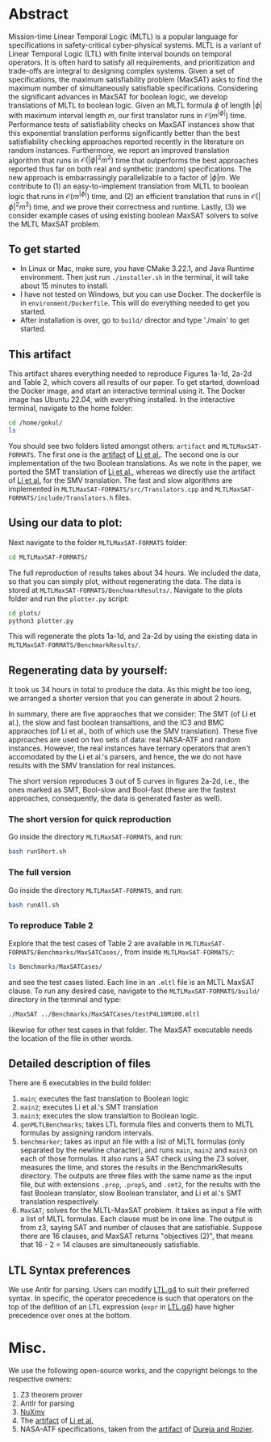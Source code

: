 # Abstract

Mission-time Linear Temporal Logic (MLTL) is a popular language for specifications in safety-critical cyber-physical systems. MLTL is a variant of Linear Temporal Logic (LTL) with finite interval bounds on temporal operators. It is often hard to satisfy all requirements, and prioritization and trade-offs are integral to designing complex systems. Given a set of specifications, the maximum satisfiability problem (MaxSAT) asks to find the maximum number of simultaneously satisfiable specifications. Considering the significant advances in MaxSAT for boolean logic, we develop translations of MLTL to boolean logic. Given an MLTL formula $\phi$ of length $|\phi|$ with maximum interval length $m$, our first translator runs in $\mathcal O(m^{|\phi|})$ time. Performance tests of satisfiability checks on MaxSAT instances show that this exponential translation performs significantly better than the best satisfiability checking approaches reported recently in the literature on random instances. Furthermore, we report an improved translation algorithm that runs in $\mathcal O(|\phi|^2m^2)$ time that outperforms the best approaches reported thus far on both real and synthetic (random) specifications. The new approach is embarrassingly parallelizable to a factor of $|\phi|m$. We contribute to (1) an easy-to-implement translation from MLTL to boolean logic that runs in $\mathcal O(m^{|\phi|})$ time, and (2) an efficient translation that runs in $\mathcal O(|\phi|^2m^2)$ time, and we prove their correctness and runtime. Lastly, (3) we consider example cases of using existing boolean MaxSAT solvers to solve the MLTL MaxSAT problem.

## To get started
- In Linux or Mac, make sure, you have CMake 3.22.1, and Java Runtime environment. Then just run `./installer.sh` in the terminal, it will take about 15 minutes to install.
- I have not tested on Windows, but you can use Docker. The dockerfile is in `environment/Dockerfile`. This will do everything needed to get you started.
- After installation is over, go to `build/` director and type './main' to get started.

## This artifact
This artifact shares everything needed to reproduce Figures 1a-1d, 2a-2d and Table 2, which covers all results of our paper. To get started, download the Docker image, and start an interactive terminal using it. The Docker image has Ubuntu 22.04, with everything installed. In the interactive terminal, navigate to the home folder:
```bash
cd /home/gokul/
ls
```
You should see two folders listed amongst others: `artifact` and `MLTLMaxSAT-FORMATS`. The first one is the [artifact](https://temporallogic.org/research/CAV19/) of [Li et al.](https://link.springer.com/chapter/10.1007/978-3-030-25543-5_1). The second one is our implementation of the two Boolean translations. As we note in the paper, we ported the SMT translation of [Li et al.](https://link.springer.com/chapter/10.1007/978-3-030-25543-5_1), whereas we directly use the artifact of [Li et al.](https://link.springer.com/chapter/10.1007/978-3-030-25543-5_1) for the SMV translation. The fast and slow algorithms are implemented in `MLTLMaxSAT-FORMATS/src/Translators.cpp` and `MLTLMaxSAT-FORMATS/include/Translators.h` files.  


## Using our data to plot:
Next navigate to the folder `MLTLMaxSAT-FORMATS` folder:
```bash
cd MLTLMaxSAT-FORMATS/
```
The full reproduction of results takes about 34 hours. We included the data, so that you can simply plot, without regenerating the data. The data is stored at `MLTLMaxSAT-FORMATS/BenchmarkResults/`. Navigate to the plots folder and run the `plotter.py` script:
```bash
cd plots/
python3 plotter.py
```   
This will regenerate the plots 1a-1d, and 2a-2d by using the existing data in `MLTLMaxSAT-FORMATS/BenchmarkResults/`. 

## Regenerating data by yourself:

It took us 34 hours in total to produce the data. As this might be too long, we arranged a shorter version that you can generate in about 2 hours. 

In summary, there are five appraoches that we consider: The SMT (of Li et al.), the slow and fast boolean transaltions, and the IC3 and BMC appraoches (of Li et al., both of which use the SMV translation). These five approaches are used on two sets of data: real NASA-ATF and random instances. However, the real instances have ternary operators that aren't accomodated by the Li et al.'s parsers, and hence, the we do not have results with the SMV translation for real instances.   

The short version reproduces 3 out of 5 curves in figures 2a-2d, i.e., the ones marked as SMT, Bool-slow and Bool-fast (these are the fastest approaches, consequently, the data is generated faster as well).  

### The short version for quick reproduction
Go inside the directory `MLTLMaxSAT-FORMATS`, and run:
```bash
bash runShort.sh
```

### The full version
Go inside the directory `MLTLMaxSAT-FORMATS`, and run:
```bash
bash runAll.sh
```

### To reproduce Table 2
Explore that the test cases of Table 2 are available in `MLTLMaxSAT-FORMATS/Benchmarks/MaxSATCases/`, from inside `MLTLMaxSAT-FORMATS/`:
```bash
ls Benchmarks/MaxSATCases/
``` 
and see the test cases listed. Each line in an `.mltl` file is an MLTL MaxSAT clause. To run any desired case, navigate to the `MLTLMaxSAT-FORMATS/build/` directory in the terminal and type:
```bash
./MaxSAT ../Benchmarks/MaxSATCases/testP4L10M100.mltl
``` 
likewise for other test cases in that folder. The MaxSAT executable needs the location of the file in other words.

## Detailed description of files

There are 6 executables in the build folder:
1. `main`; executes the fast translation to Boolean logic
2. `main2`; executes Li et al.'s SMT translation 
3. `main3`; executes the slow translaltion to Boolean logic.
4. `genMLTLBenchmarks`; takes LTL formula files and converts them to MLTL formulas by assigning random intervals. 
5. `benchmarker`; takes as input an file with a list of MLTL formulas (only separated by the newline character), and runs `main`, `main2` and `main3` on each of those formulas.  It also runs a SAT check using the Z3 solver, measures the time, and stores the results in the BenchmarkResults directory. The outputs are three files with the same name as the input file, but with extensions `.prop`, `.propS`, and `.smt2`, for the results with the fast Boolean translator, slow Boolean translator, and Li et al.'s SMT translation respectively.
6. `MaxSAT`; solves for the MLTL-MaxSAT problem. It takes as input a file with a list of MLTL formulas. Each clause must be in one line. The output is from z3, saying SAT and number of clauses that are satisfiable. Suppose there are 16 clauses, and MaxSAT returns "objectives (2)", that means that 16 - 2 = 14 clauses are simultaneously satisfiable. 

## LTL Syntax preferences
We use Antlr for parsing. Users can modify [LTL.g4](./LTL.g4) to suit their preferred syntax. In specific, the operator precedence is such that operators on the top of the defition of an LTL expression (`expr` in [LTL.g4](./LTL.g4)) have higher precedence over ones at the bottom.    

# Misc.

We use the following open-source works, and the copyright belongs to the respective owners:
1. Z3 theorem prover
2. Antlr for parsing
4. [NuXmv](https://nuxmv.fbk.eu)
3. The [artifact](https://temporallogic.org/research/CAV19/) of [Li et al.](https://link.springer.com/chapter/10.1007/978-3-030-25543-5_1)
4. NASA-ATF specifications, taken from the [artifact](https://temporallogic.org/research/TACAS18/) of [Dureja and Rozier](https://link.springer.com/chapter/10.1007/978-3-319-89960-2_17).